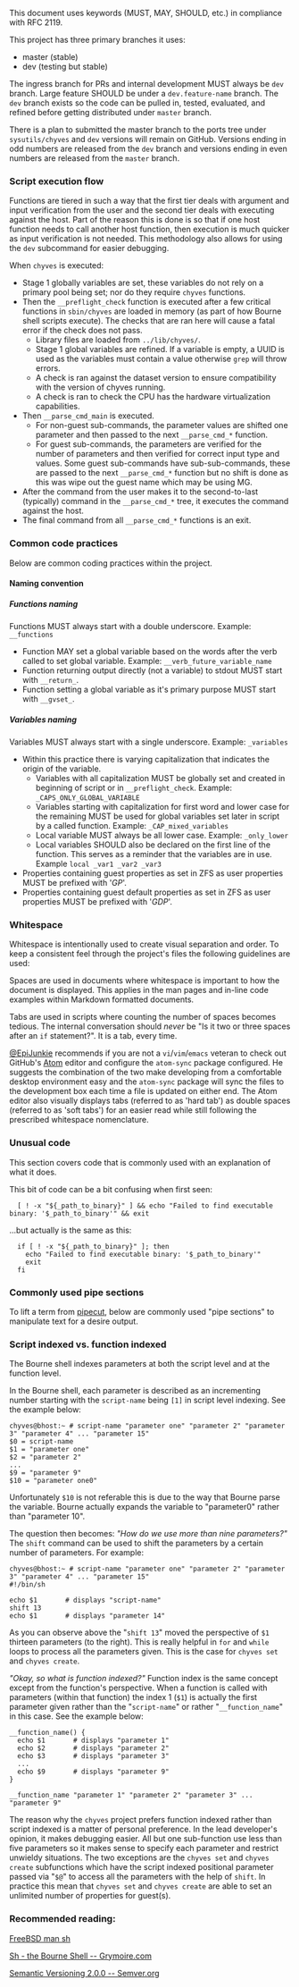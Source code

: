 This document uses keywords (MUST, MAY, SHOULD, etc.) in compliance with RFC 2119.

This project has three primary branches it uses:
- master (stable)
- dev (testing but stable)

The ingress branch for PRs and internal development MUST always be `dev` branch. Large feature SHOULD be under a `dev.feature-name` branch. The `dev` branch exists so the code can be pulled in, tested, evaluated, and refined before getting distributed under `master` branch.

There is a plan to submitted the master branch to the ports tree under `sysutils/chyves` and `dev` versions will remain on GitHub. Versions ending in odd numbers are released from the `dev` branch and versions ending in even numbers are released from the `master` branch.

### Script execution flow
Functions are tiered in such a way that the first tier deals with argument and input verification from the user and the second tier deals with executing against the host. Part of the reason this is done is so that if one host function needs to call another host function, then execution is much quicker as input verification is not needed. This methodology also allows for using the `dev` subcommand for easier debugging.

When `chyves` is executed:
- Stage 1 globally variables are set, these variables do not rely on a primary pool being set; nor do they require `chyves` functions.
- Then the `__preflight_check` function is executed after a few critical functions in `sbin/chyves` are loaded in memory (as part of how Bourne shell scripts execute). The checks that are ran here will cause a fatal error if the check does not pass.
  - Library files are loaded from `../lib/chyves/`.
  - Stage 1 global variables are refined. If a variable is empty, a UUID is used as the variables must contain a value otherwise `grep` will throw errors.
  - A check is ran against the dataset version to ensure compatibility with the version of chyves running.
  - A check is ran to check the CPU has the hardware virtualization capabilities.
- Then `__parse_cmd_main` is executed.
  - For non-guest sub-commands, the parameter values are shifted one parameter and then passed to the next `__parse_cmd_*` function.
  - For guest sub-commands, the parameters are verified for the number of parameters and then verified for correct input type and values. Some guest sub-commands have sub-sub-commands, these are passed to the next `__parse_cmd_*` function but no shift is done as this was wipe out the guest name which may be using MG.
- After the command from the user makes it to the second-to-last (typically) command in the `__parse_cmd_*` tree, it executes the command against the host.
- The final command from all `__parse_cmd_*` functions is an exit.

### Common code practices
Below are common coding practices within the project.

#### Naming convention

##### Functions naming
Functions MUST always start with a double underscore. Example: `__functions`
- Function MAY set a global variable based on the words after the verb called to set global variable. Example: `__verb_future_variable_name`
- Function returning output directly (not a variable) to stdout MUST start with `__return_`.
- Function setting a global variable as it's primary purpose MUST start with `__gvset_`.

##### Variables naming
Variables MUST always start with a single underscore. Example: `_variables`

- Within this practice there is varying capitalization that indicates the origin of the variable.
  - Variables with all capitalization MUST be globally set and created in beginning of script or in `__preflight_check`. Example: `_CAPS_ONLY_GLOBAL_VARIABLE`
  - Variables starting with capitalization for first word and lower case for the remaining MUST be used for global variables set later in script by a called function. Example: `_CAP_mixed_variables`
  - Local variable MUST always be all lower case. Example: `_only_lower`
  - Local variables SHOULD also be declared on the first line of the function. This serves as a reminder that the variables are in use. Example `local _var1 _var2 _var3`
- Properties containing guest properties as set in ZFS as user properties MUST be prefixed with '_GP_'.
- Properties containing guest default properties as set in ZFS as user properties MUST be prefixed with '_GDP_'.

### Whitespace
Whitespace is intentionally used to create visual separation and order. To keep a consistent feel through the project's files the following guidelines are used:

Spaces are used in documents where whitespace is important to how the document is displayed. This applies in the man pages and in-line code examples within Markdown formatted documents.

Tabs are used in scripts where counting the number of spaces becomes tedious. The internal conversation should _never_ be "Is it two or three spaces after an `if` statement?". It is a tab, every time.

 [@EpiJunkie](https://github.com/EpiJunkie) recommends if you are not a `vi`/`vim`/`emacs` veteran to check out GitHub's [Atom](https://atom.io/) editor and configure the `atom-sync` package configured. He suggests the combination of the two make developing from a comfortable desktop environment easy and the `atom-sync` package will sync the files to the development box each time a file is updated on either end. The Atom editor also visually displays tabs (referred to as 'hard tab') as double spaces (referred to as 'soft tabs') for an easier read while still following the prescribed whitespace nomenclature.

### Unusual code
This section covers code that is commonly used with an explanation of what it does.

This bit of code can be a bit confusing when first seen:
```shell
  [ ! -x "${_path_to_binary}" ] && echo "Failed to find executable binary: '$_path_to_binary'" && exit
```

...but actually is the same as this:
```shell
  if [ ! -x "${_path_to_binary}" ]; then
    echo "Failed to find executable binary: '$_path_to_binary'"
    exit
  fi
```

### Commonly used pipe sections
To lift a term from [pipecut](https://code.google.com/archive/p/pipecut/), below are commonly used "pipe sections" to manipulate text for a desire output.


### Script indexed vs. function indexed
The Bourne shell indexes parameters at both the script level and at the function level.

In the Bourne shell, each parameter is described as an incrementing number starting with the `script-name` being `[1]` in script level indexing. See the example below:
```shell
chyves@bhost:~ # script-name "parameter one" "parameter 2" "parameter 3" "parameter 4" ... "parameter 15"
$0 = script-name
$1 = "parameter one"
$2 = "parameter 2"
...
$9 = "parameter 9"
$10 = "parameter one0"
```
Unfortunately `$10` is not referable this is due to the way that Bourne parse the variable. Bourne actually expands the variable to "parameter0" rather than "parameter 10".

The question then becomes: _"How do we use more than nine parameters?"_ The `shift` command can be used to shift the parameters by a certain number of parameters. For example:
```shell
chyves@bhost:~ # script-name "parameter one" "parameter 2" "parameter 3" "parameter 4" ... "parameter 15"
#!/bin/sh

echo $1       # displays "script-name"
shift 13
echo $1       # displays "parameter 14"
```
As you can observe above the "`shift 13`" moved the perspective of `$1` thirteen parameters (to the right). This is really helpful in `for` and `while` loops to process all the parameters given. This is the case for `chyves set` and `chyves create`.

_"Okay, so what is function indexed?"_
Function index is the same concept except from the function's perspective. When a function is called with parameters (within that function) the index 1 (`$1`) is actually the first parameter given rather than the "`script-name`" or rather "`__function_name`" in this case. See the example below:
```shell
__function_name() {
  echo $1       # displays "parameter 1"
  echo $2       # displays "parameter 2"
  echo $3       # displays "parameter 3"
  ...
  echo $9       # displays "parameter 9"
}

__function_name "parameter 1" "parameter 2" "parameter 3" ... "parameter 9"

```
The reason why the `chyves` project prefers function indexed rather than script indexed is a matter of personal preference. In the lead developer's opinion, it makes debugging easier. All but one sub-function use less than five parameters so it makes sense to specify each parameter and restrict unwieldy situations. The two exceptions are the `chyves set` and `chyves create` subfunctions which have the script indexed positional parameter passed via "`$@`" to access all the parameters with the help of `shift`. In practice this mean that `chyves set` and `chyves create` are able to set an unlimited number of properties for guest(s).

### Recommended reading:
[FreeBSD man sh](https://www.freebsd.org/cgi/man.cgi?query=sh&sektion=&n=1)

[Sh - the Bourne Shell -- Grymoire.com](http://www.grymoire.com/Unix/Sh.html)

[Semantic Versioning 2.0.0 -- Semver.org](http://semver.org/)
